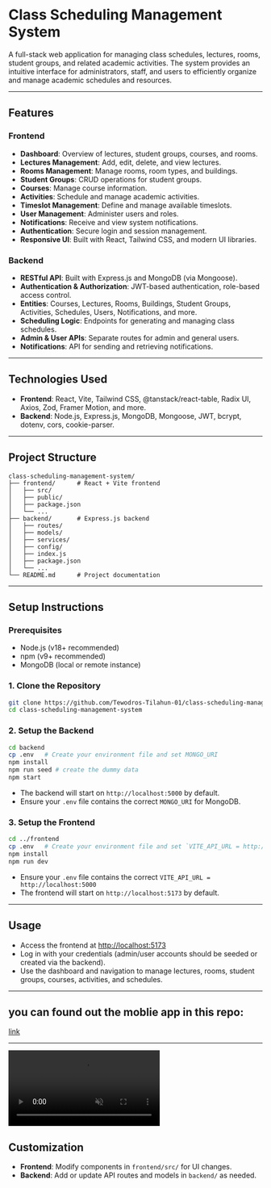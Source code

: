 # Class Scheduling Management System

A full-stack web application for managing class schedules, lectures, rooms, student groups, and related academic activities. The system provides an intuitive interface for administrators, staff, and users to efficiently organize and manage academic schedules and resources.

---

## Features

### Frontend
- **Dashboard**: Overview of lectures, student groups, courses, and rooms.
- **Lectures Management**: Add, edit, delete, and view lectures.
- **Rooms Management**: Manage rooms, room types, and buildings.
- **Student Groups**: CRUD operations for student groups.
- **Courses**: Manage course information.
- **Activities**: Schedule and manage academic activities.
- **Timeslot Management**: Define and manage available timeslots.
- **User Management**: Administer users and roles.
- **Notifications**: Receive and view system notifications.
- **Authentication**: Secure login and session management.
- **Responsive UI**: Built with React, Tailwind CSS, and modern UI libraries.

### Backend
- **RESTful API**: Built with Express.js and MongoDB (via Mongoose).
- **Authentication & Authorization**: JWT-based authentication, role-based access control.
- **Entities**: Courses, Lectures, Rooms, Buildings, Student Groups, Activities, Schedules, Users, Notifications, and more.
- **Scheduling Logic**: Endpoints for generating and managing class schedules.
- **Admin & User APIs**: Separate routes for admin and general users.
- **Notifications**: API for sending and retrieving notifications.

---

## Technologies Used

- **Frontend**: React, Vite, Tailwind CSS, @tanstack/react-table, Radix UI, Axios, Zod, Framer Motion, and more.
- **Backend**: Node.js, Express.js, MongoDB, Mongoose, JWT, bcrypt, dotenv, cors, cookie-parser.

---

## Project Structure

```
class-scheduling-management-system/
├── frontend/      # React + Vite frontend
│   ├── src/
│   ├── public/
│   ├── package.json
│   └── ...
├── backend/       # Express.js backend
│   ├── routes/
│   ├── models/
│   ├── services/
│   ├── config/
│   ├── index.js
│   ├── package.json
│   └── ...
└── README.md      # Project documentation
```

---

## Setup Instructions

### Prerequisites
- Node.js (v18+ recommended)
- npm (v9+ recommended)
- MongoDB (local or remote instance)

### 1. Clone the Repository
```bash
git clone https://github.com/Tewodros-Tilahun-01/class-scheduling-management-system.git
cd class-scheduling-management-system
```

### 2. Setup the Backend
```bash
cd backend
cp .env   # Create your environment file and set MONGO_URI
npm install
npm run seed # create the dummy data
npm start
```
- The backend will start on `http://localhost:5000` by default.
- Ensure your `.env` file contains the correct `MONGO_URI` for MongoDB.


### 3. Setup the Frontend
```bash
cd ../frontend
cp .env   # Create your environment file and set `VITE_API_URL = http://localhost:5000`
npm install
npm run dev
```

- Ensure your `.env` file contains the correct `VITE_API_URL = http://localhost:5000`
- The frontend will start on `http://localhost:5173` by default.

---

## Usage
- Access the frontend at [http://localhost:5173](http://localhost:5173)
- Log in with your credentials (admin/user accounts should be seeded or created via the backend).
- Use the dashboard and navigation to manage lectures, rooms, student groups, courses, activities, and schedules.

---

## you can found out the moblie app in this repo:
[link](https://github.com/Yosef64/scheduling-mobile)

---

<video src="preview/Screencast%20from%202025-09-17%2010-15-14.webm" controls muted playsinline style="max-width:100%;height:auto;"></video>


## Customization
- **Frontend**: Modify components in `frontend/src/` for UI changes.
- **Backend**: Add or update API routes and models in `backend/` as needed.




